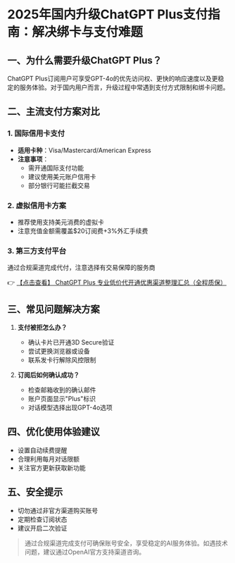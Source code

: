 # 2025年国内升级ChatGPT Plus支付指南：解决绑卡与支付难题

## 一、为什么需要升级ChatGPT Plus？
ChatGPT Plus订阅用户可享受GPT-4o的优先访问权、更快的响应速度以及更稳定的服务体验。对于国内用户而言，升级过程中常遇到支付方式限制和绑卡问题。

## 二、主流支付方案对比

### 1. 国际信用卡支付
- **适用卡种**：Visa/Mastercard/American Express
- **注意事项**：
  - 需开通国际支付功能
  - 建议使用美元账户信用卡
  - 部分银行可能拦截交易

### 2. 虚拟信用卡方案
- 推荐使用支持美元消费的虚拟卡
- 注意充值金额需覆盖$20订阅费+3%外汇手续费

### 3. 第三方支付平台
通过合规渠道完成代付，注意选择有交易保障的服务商

👉 [【点击查看】 ChatGPT Plus 专业低价代开通优惠渠道整理汇总（全程质保）](https://bit.ly/DaiKai)

## 三、常见问题解决方案
1. **支付被拒怎么办？**
   - 确认卡片已开通3D Secure验证
   - 尝试更换浏览器或设备
   - 联系发卡行解除风控限制

2. **订阅后如何确认成功？**
   - 检查邮箱收到的确认邮件
   - 账户页面显示"Plus"标识
   - 对话模型选择出现GPT-4o选项

## 四、优化使用体验建议
- 设置自动续费提醒
- 合理利用每月对话限额
- 关注官方更新获取新功能

## 五、安全提示
- 切勿通过非官方渠道购买账号
- 定期检查订阅状态
- 建议开启二次验证

> 通过合规渠道完成支付可确保账号安全，享受稳定的AI服务体验。如遇技术问题，建议通过OpenAI官方支持渠道咨询。